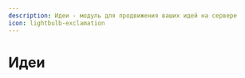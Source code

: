 ```yaml
---
description: Идеи - модуль для продвижения ваших идей на сервере
icon: lightbulb-exclamation
---
```


# Идеи

